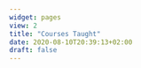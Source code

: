 ```yaml
---
widget: pages
view: 2
title: "Courses Taught" 
date: 2020-08-10T20:39:13+02:00
draft: false
---
```


